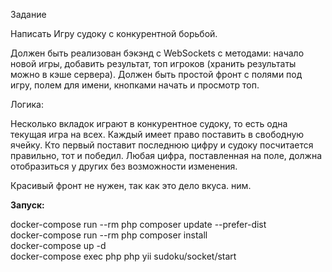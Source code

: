 <p>
    Задание
</p>
<p>
    Написать Игру судоку с конкурентной борьбой.
</p>
<p>
    Должен быть реализован бэкэнд с WebSockets с методами: начало новой игры, добавить результат, топ
    игроков (хранить результаты можно в кэше сервера).
    Должен быть простой фронт с полями под игру, полем для имени, кнопками начать и просмотр топ.
</p>
<p>
    Логика:
</p>
<p>
    Несколько вкладок играют в конкурентное судоку, то есть одна текущая игра на всех.
    Каждый имеет право поставить в свободную ячейку.
    Кто первый поставит последнюю цифру и судоку посчитается правильно, тот и победил.
    Любая цифра, поставленная на поле, должна отобразиться у других без возможности изменения.
</p>
<p>
    Красивый фронт не нужен, так как это дело вкуса. 
    ним.
</p>
<p><b>Запуск:</b></p>
<p>
    docker-compose run --rm php composer update --prefer-dist<br/>
    docker-compose run --rm php composer install<br/>
    docker-compose up -d<br/>
    docker-compose exec php php yii sudoku/socket/start
</p>